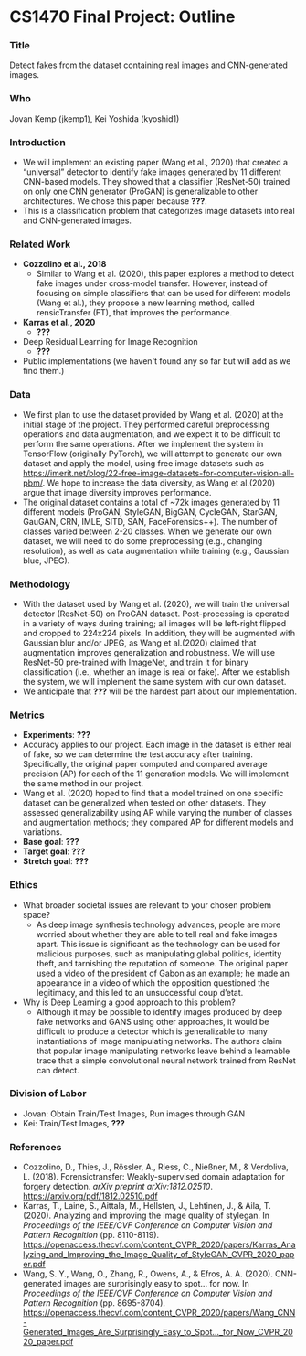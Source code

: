 # CS1470 Final Project: Outline

### Title
Detect fakes from the dataset containing real images and CNN-generated images.

### Who
Jovan Kemp (jkemp1), Kei Yoshida (kyoshid1)

### Introduction
- We will implement an existing paper (Wang et al., 2020) that created a “universal” detector to identify fake images generated by 11 different CNN-based models. They showed that a classifier (ResNet-50) trained on only one CNN generator (ProGAN) is generalizable to other architectures. We chose this paper because **???**.
- This is a classification problem that categorizes image datasets into real and CNN-generated images.

### Related Work
- **Cozzolino et al., 2018**
    - Similar to Wang et al. (2020), this paper explores a method to detect fake images under cross-model transfer. However, instead of focusing on simple classifiers that can be used for different models (Wang et al.), they propose a new learning method, called rensicTransfer (FT), that improves the performance.
- **Karras et al., 2020**
    - **???**
- Deep Residual Learning for Image Recognition
    - **???**
- Public implementations (we haven't found any so far but will add as we find them.)

### Data
- We first plan to use the dataset provided by Wang et al. (2020) at the initial stage of the project. They performed careful preprocessing operations and data augmentation, and we expect it to be difficult to perform the same operations. After we implement the system in TensorFlow (originally PyTorch), we will attempt to generate our own dataset and apply the model, using free image datasets such as https://imerit.net/blog/22-free-image-datasets-for-computer-vision-all-pbm/. We hope to increase the data diversity, as Wang et al.(2020) argue that image diversity improves performance.
- The original dataset contains a total of ~72k images generated by 11 different models (ProGAN, StyleGAN, BigGAN, CycleGAN, StarGAN, GauGAN, CRN, IMLE, SITD, SAN, FaceForensics++). The number of classes varied between 2-20 classes.  When we generate our own dataset, we will need to do some preprocessing (e.g., changing resolution), as well as data augmentation while training (e.g., Gaussian blue, JPEG).

### Methodology
- With the dataset used by Wang et al. (2020), we will train the universal detector (ResNet-50) on ProGAN dataset. Post-processing is operated in a variety of ways during training; all images will be left-right flipped and cropped to 224x224 pixels. In addition, they will be augmented with Gaussian blur and/or JPEG, as Wang et al.(2020) claimed that augmentation improves generalization and robustness. We will use ResNet-50 pre-trained with ImageNet, and train it for binary classification (i.e., whether an image is real or fake). After we establish the system, we will implement the same system with our own dataset.
- We anticipate that **???** will be the hardest part about our implementation.

### Metrics
- **Experiments**: **???**
- Accuracy applies to our project. Each image in the dataset is either real of fake, so we can determine the test accuracy after training. Specifically, the original paper computed and compared average precision (AP) for each of the 11 generation models. We will implement the same method in our project.
- Wang et al. (2020) hoped to find that a model trained on one specific dataset can be generalized when tested on other datasets. They assessed generalizability using AP while varying the number of classes and augmentation methods; they compared AP for different models and variations.
- **Base goal**: **???**
- **Target goal**: **???**
- **Stretch goal**: **???**

### Ethics
- What broader societal issues are relevant to your chosen problem space?
    - As deep image synthesis technology advances, people are more worried about whether they are able to tell real and fake images apart. This issue is significant as the technology can be used for malicious purposes, such as manipulating global politics, identity theft, and tarnishing the reputation of someone. The original paper used a video of the president of Gabon as an example; he made an appearance in a video of which the opposition questioned the legitimacy, and this led to an unsuccessful coup d’etat.
- Why is Deep Learning a good approach to this problem?
    - Although it may be possible to identify images produced by deep fake networks and GANS using other approaches, it would be difficult to produce a detector which is generalizable to many instantiations of image manipulating networks. The authors claim that popular image manipulating networks leave behind a learnable trace that a simple convolutional neural network trained from ResNet can detect.

### Division of Labor
- Jovan: Obtain Train/Test Images, Run images through GAN
- Kei: Train/Test Images, **???**

### References
- Cozzolino, D., Thies, J., Rössler, A., Riess, C., Nießner, M., & Verdoliva, L. (2018). Forensictransfer: Weakly-supervised domain adaptation for forgery detection. *arXiv preprint arXiv:1812.02510*. https://arxiv.org/pdf/1812.02510.pdf
- Karras, T., Laine, S., Aittala, M., Hellsten, J., Lehtinen, J., & Aila, T. (2020). Analyzing and improving the image quality of stylegan. In *Proceedings of the IEEE/CVF Conference on Computer Vision and Pattern Recognition* (pp. 8110-8119). https://openaccess.thecvf.com/content_CVPR_2020/papers/Karras_Analyzing_and_Improving_the_Image_Quality_of_StyleGAN_CVPR_2020_paper.pdf
- Wang, S. Y., Wang, O., Zhang, R., Owens, A., & Efros, A. A. (2020). CNN-generated images are surprisingly easy to spot... for now. In *Proceedings of the IEEE/CVF Conference on Computer Vision and Pattern Recognition* (pp. 8695-8704). https://openaccess.thecvf.com/content_CVPR_2020/papers/Wang_CNN-Generated_Images_Are_Surprisingly_Easy_to_Spot..._for_Now_CVPR_2020_paper.pdf
